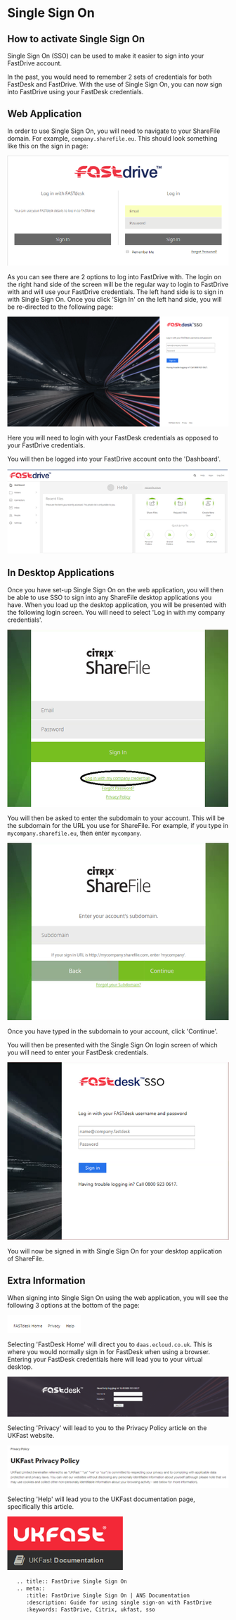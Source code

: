 # Single Sign On

## How to activate Single Sign On

Single Sign On (SSO) can be used to make it easier to sign into your FastDrive account.

In the past, you would need to remember 2 sets of credentials for both FastDesk and FastDrive. With the use of Single Sign On, you can now sign into FastDrive using your FastDesk credentials.

## Web Application

In order to use Single Sign On, you will need to navigate to your ShareFile domain. For example, `company.sharefile.eu`. This should look something like this on the sign in page:

![ssoimage1](files/ssoimage1.PNG)

As you can see there are 2 options to log into FastDrive with. The login on the right hand side of the screen will be the regular way to login to FastDrive with and will use your FastDrive credentials. The left hand side is to sign in with Single Sign On. Once you click 'Sign In' on the left hand side, you will be re-directed to the following page:

![ssoimage2](files/ssoimage2.PNG)

Here you will need to login with your FastDesk credentials as opposed to your FastDrive credentials.

You will then be logged into your FastDrive account onto the 'Dashboard'.

![ssoimage3.1](files/ssoimage3.1.PNG)

## In Desktop Applications

Once you have set-up Single Sign On on the web application, you will then be able to use SSO to sign into any ShareFile desktop applications you have. When you load up the desktop application, you will be presented with the following login screen. You will need to select 'Log in with my company credentials'.

![ssoimage4](files/ssoimage4.png)

You will then be asked to enter the subdomain to your account. This will be the subdomain for the URL you use for ShareFile. For example, if you type in `mycompany.sharefile.eu`, then enter `mycompany`.

![ssoimage5](files/ssoimage5.PNG)

Once you have typed in the subdomain to your account, click 'Continue'.

You will then be presented with the Single Sign On login screen of which you will need to enter your FastDesk credentials.

![ssoimage6](files/ssoimage6.PNG)

You will now be signed in with Single Sign On for your desktop application of ShareFile.

## Extra Information

When signing into Single Sign On using the web application, you will see the following 3 options at the bottom of the page:

![ssoimage7](files/ssoimage7.PNG)

Selecting 'FastDesk Home' will direct you to `daas.ecloud.co.uk`. This is where you would normally sign in for FastDesk when using a browser. Entering your FastDesk credentials here will lead you to your virtual desktop.

![ssoimage8](files/ssoimage8.PNG)

Selecting 'Privacy' will lead to you to the Privacy Policy article on the UKFast website.

![ssoimage9](files/ssoimage9.PNG)

Selecting 'Help' will lead you to the UKFast documentation page, specifically this article.

![ssoimage10](files/ssoimage10.PNG)

```eval_rst
   .. title:: FastDrive Single Sign On
   .. meta::
      :title: FastDrive Single Sign On | ANS Documentation
      :description: Guide for using single sign-on with FastDrive
      :keywords: FastDrive, Citrix, ukfast, sso
```

